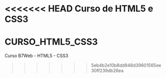 <<<<<<< HEAD
Curso de HTML5 e CSS3
=======
# CURSO_HTML5_CSS3
Curso B7Web - HTML5 - CSS3
>>>>>>> 5eb4b2e10b8dd948d39601565ee30ff239db26ea
